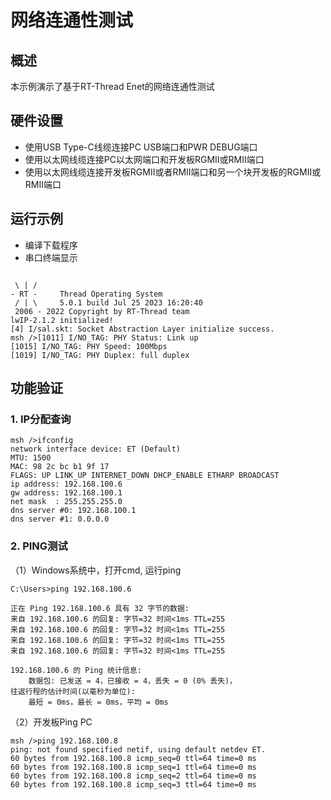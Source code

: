 # 网络连通性测试

## 概述

本示例演示了基于RT-Thread Enet的网络连通性测试

## 硬件设置
* 使用USB Type-C线缆连接PC USB端口和PWR DEBUG端口
* 使用以太网线缆连接PC以太网端口和开发板RGMII或RMII端口
* 使用以太网线缆连接开发板RGMII或者RMII端口和另一个块开发板的RGMII或RMII端口

## 运行示例
* 编译下载程序
* 串口终端显示

```console

 \ | /
- RT -     Thread Operating System
 / | \     5.0.1 build Jul 25 2023 16:20:40
 2006 - 2022 Copyright by RT-Thread team
lwIP-2.1.2 initialized!
[4] I/sal.skt: Socket Abstraction Layer initialize success.
msh />[1011] I/NO_TAG: PHY Status: Link up
[1015] I/NO_TAG: PHY Speed: 100Mbps
[1019] I/NO_TAG: PHY Duplex: full duplex
```

## 功能验证

### 1. IP分配查询
```console
msh />ifconfig
network interface device: ET (Default)
MTU: 1500
MAC: 98 2c bc b1 9f 17
FLAGS: UP LINK_UP INTERNET_DOWN DHCP_ENABLE ETHARP BROADCAST
ip address: 192.168.100.6
gw address: 192.168.100.1
net mask  : 255.255.255.0
dns server #0: 192.168.100.1
dns server #1: 0.0.0.0

```
### 2. PING测试
  （1）Windows系统中，打开cmd, 运行ping

```console
C:\Users>ping 192.168.100.6

正在 Ping 192.168.100.6 具有 32 字节的数据:
来自 192.168.100.6 的回复: 字节=32 时间<1ms TTL=255
来自 192.168.100.6 的回复: 字节=32 时间<1ms TTL=255
来自 192.168.100.6 的回复: 字节=32 时间<1ms TTL=255
来自 192.168.100.6 的回复: 字节=32 时间<1ms TTL=255

192.168.100.6 的 Ping 统计信息:
    数据包: 已发送 = 4，已接收 = 4，丢失 = 0 (0% 丢失)，
往返行程的估计时间(以毫秒为单位):
    最短 = 0ms，最长 = 0ms，平均 = 0ms
```

  （2）开发板Ping PC

```console
msh />ping 192.168.100.8
ping: not found specified netif, using default netdev ET.
60 bytes from 192.168.100.8 icmp_seq=0 ttl=64 time=0 ms
60 bytes from 192.168.100.8 icmp_seq=1 ttl=64 time=0 ms
60 bytes from 192.168.100.8 icmp_seq=2 ttl=64 time=0 ms
60 bytes from 192.168.100.8 icmp_seq=3 ttl=64 time=0 ms

```




